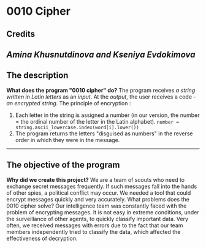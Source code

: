 # 0010 Cipher
## Credits
*Amina Khusnutdinova and Kseniya Evdokimova*
---------------------------------------------------
## The description
**What does the program "0010 cipher" do?**
The program receives *a string written in Latin letters* as an *input*. At the *output*, the user receives a code - *an encrypted string*.
The principle of encryption :
1. Each letter in the string is assigned a number (in our version, the number = the ordinal number of the letter in the Latin alphabet).
``` number = string.ascii_lowercase.index(word[i].lower()) ```
2. The program returns the letters "disguised as numbers" in the reverse order in which they were in the message.
----------------------------------------------------
## The objective of the program
**Why did we create this project?**
We are a team of scouts who need to exchange secret messages frequently. If such messages fall into the hands of other spies, a political conflict may occur. We needed a tool that could encrypt messages quickly and very accurately.
What problems does the 0010 cipher solve?
Our intelligence team was constantly faced with the problem of encrypting messages.
It is not easy in extreme conditions, under the surveillance of other agents, to quickly classify important data. Very often, we received messages with errors due to the fact that our team members independently tried to classify the data, which affected the effectiveness of decryption.
